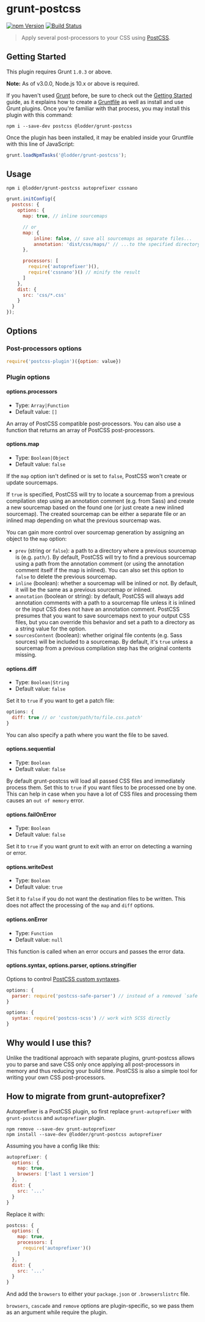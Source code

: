 # grunt-postcss

[![npm Version](https://img.shields.io/npm/v/@lodder/grunt-postcss?logo=npm&logoColor=fff)](https://www.npmjs.com/package/@lodder/grunt-postcss)
[![Build Status](https://img.shields.io/github/actions/workflow/status/C-Lodder/grunt-postcss/test.yml?branch=master&label=CI&logo=github)](https://github.com/C-Lodder/grunt-postcss/actions/workflows/test.yml?query=branch%3Amaster)

> Apply several post-processors to your CSS using [PostCSS](https://github.com/postcss/postcss).

## Getting Started

This plugin requires Grunt `1.0.3` or above.

**Note:** As of v3.0.0, Node.js 10.x or above is required.

If you haven't used [Grunt](https://gruntjs.com/) before, be sure to check out the [Getting Started](https://gruntjs.com/getting-started) guide, as it explains how to create a [Gruntfile](https://gruntjs.com/sample-gruntfile) as well as install and use Grunt plugins. Once you're familiar with that process, you may install this plugin with this command:

```shell
npm i --save-dev postcss @lodder/grunt-postcss
```

Once the plugin has been installed, it may be enabled inside your Gruntfile with this line of JavaScript:

```js
grunt.loadNpmTasks('@lodder/grunt-postcss');
```

## Usage

```shell
npm i @lodder/grunt-postcss autoprefixer cssnano
```

```js
grunt.initConfig({
  postcss: {
    options: {
      map: true, // inline sourcemaps

      // or
      map: {
          inline: false, // save all sourcemaps as separate files...
          annotation: 'dist/css/maps/' // ...to the specified directory
      },

      processors: [
        require('autoprefixer')(),
        require('cssnano')() // minify the result
      ]
    },
    dist: {
      src: 'css/*.css'
    }
  }
});
```

## Options

### Post-processors options

```js
require('postcss-plugin')({option: value})
```

### Plugin options

#### options.processors

* Type: `Array|Function`
* Default value: `[]`

An array of PostCSS compatible post-processors. You can also use a function that returns an array of PostCSS post-processors.

#### options.map

* Type: `Boolean|Object`
* Default value: `false`

If the `map` option isn't defined or is set to `false`, PostCSS won't create or update sourcemaps.

If `true` is specified, PostCSS will try to locate a sourcemap from a previous compilation step using an annotation comment (e.g. from Sass) and create a new sourcemap based on the found one (or just create a new inlined sourcemap). The created sourcemap can be either a separate file or an inlined map depending on what the previous sourcemap was.

You can gain more control over sourcemap generation by assigning an object to the `map` option:

* `prev` (string or `false`): a path to a directory where a previous sourcemap is (e.g. `path/`). By default, PostCSS will try to find a previous sourcemap using a path from the annotation comment (or using the annotation comment itself if the map is inlined). You can also set this option to `false` to delete the previous sourcemap.
* `inline` (boolean): whether a sourcemap will be inlined or not. By default, it will be the same as a previous sourcemap or inlined.
* `annotation` (boolean or string): by default, PostCSS will always add annotation comments with a path to a sourcemap file unless it is inlined or the input CSS does not have an annotation comment. PostCSS presumes that you want to save sourcemaps next to your output CSS files, but you can override this behavior and set a path to a directory as a string value for the option.
* `sourcesContent` (boolean): whether original file contents (e.g. Sass sources) will be included to a sourcemap. By default, it's `true` unless a sourcemap from a previous compilation step has the original contents missing.

#### options.diff

* Type: `Boolean|String`
* Default value: `false`

Set it to `true` if you want to get a patch file:

```js
options: {
  diff: true // or 'custom/path/to/file.css.patch'
}
```

You can also specify a path where you want the file to be saved.

#### options.sequential

* Type: `Boolean`
* Default value: `false`

By default grunt-postcss will load all passed CSS files and immediately process them. Set this to `true` if you want files to be processed one by one.
This can help in case when you have a lot of CSS files and processing them causes an `out of memory` error.

#### options.failOnError

* Type: `Boolean`
* Default value: `false`

Set it to `true` if you want grunt to exit with an error on detecting a warning or error.

#### options.writeDest

* Type: `Boolean`
* Default value: `true`

Set it to `false` if you do not want the destination files to be written. This does not affect the processing of the `map` and `diff` options.

#### options.onError

* Type: `Function`
* Default value: `null`

This function is called when an error occurs and passes the error data.

#### options.syntax, options.parser, options.stringifier

Options to control [PostCSS custom syntaxes](https://github.com/postcss/postcss#custom-syntaxes).

```js
options: {
  parser: require('postcss-safe-parser') // instead of a removed `safe` option
}
```

```js
options: {
  syntax: require('postcss-scss') // work with SCSS directly
}
```

## Why would I use this?

Unlike the traditional approach with separate plugins, grunt-postcss allows you to parse and save CSS only once applying all post-processors in memory and thus reducing your build time. PostCSS is also a simple tool for writing your own CSS post-processors.

## How to migrate from grunt-autoprefixer?

Autoprefixer is a PostCSS plugin, so first replace `grunt-autoprefixer` with `grunt-postcss` and `autoprefixer` plugin.

```shell
npm remove --save-dev grunt-autoprefixer
npm install --save-dev @lodder/grunt-postcss autoprefixer
```

Assuming you have a config like this:

```js
autoprefixer: {
  options: {
    map: true,
    browsers: ['last 1 version']
  },
  dist: {
    src: '...'
  }
}
```

Replace it with:

```js
postcss: {
  options: {
    map: true,
    processors: [
      require('autoprefixer')()
    ]
  },
  dist: {
    src: '...'
  }
}
```

And add the `browsers` to either your `package.json` or `.browserslistrc` file.

`browsers`, `cascade` and `remove` options are plugin-specific, so we pass them as an argument while require the plugin.
